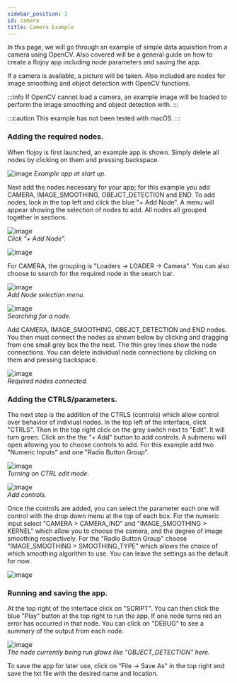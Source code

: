 ```yaml
---
sidebar_position: 2
id: camera
title: Camera Example
---
```


In this page, we will go through an example of simple data aquisition from a camera using OpenCV. Also covered will be a general guide on how to create a flojoy app including node parameters and saving the app. 

If a camera is available, a picture will be taken. Also included are nodes for image smoothing and object detection with OpenCV functions.

:::info
If OpenCV cannot load a camera, an example image will be loaded to perform the image smoothing and object detection with.
:::

:::caution
This example has not been tested with macOS.
:::

### Adding the required nodes.

When flojoy is first launched, an example app is shown. Simply delete all nodes by clicking on them and pressing backspace.

![image](/img/camera/CAMERA_start.png)
*Example app at start up.*

Next add the nodes necessary for your app; for this example you add CAMERA, IMAGE_SMOOTHING, OBEJCT_DETECTION and END. To add nodes, look in the top left and click the blue "+ Add Node". A menu will appear showing the selection of nodes to add. All nodes all grouped together in sections. 

![image](/img/camera/CAMERA_add_node.png)<br />*Click "+ Add Node".*

![image](/img/camera/CAMERA_add_node2.png)<br />

For CAMERA, the grouping is "Loaders -> LOADER -> Camera". You can also choose to search for the required node in the search bar.

![image](/img/camera/CAMERA_add_node3.png)<br />*Add Node selection menu.*

![image](/img/camera/CAMERA_search.png)<br />*Searching for a node.*

Add CAMERA, IMAGE_SMOOTHING, OBEJCT_DETECTION and END nodes. You then must connect the nodes as shown below by clicking and dragging from one small grey box the the next. The thin grey lines show the node connections. You can delete individual node connections by clicking on them and pressing backspace. 

![image](/img/camera/CAMERA_nodes.png)<br />*Required nodes connected.*

### Adding the CTRLS/parameters.

The next step is the addition of the CTRLS (controls) which allow control over behavior of indiviual nodes. In the top left of the interface, click "CTRLS". Then in the top right click on the grey switch next to "Edit". It will turn green. Click on the the "+ Add" button to add controls. A submenu will open allowing you to choose controls to add. For this example add two "Numeric Inputs" and one "Radio Button Group". 

![image](/img/camera/CAMERA_edit.png)<br />*Turning on CTRL edit mode.*

![image](/img/camera/CAMERA_addcontrols.png)<br />*Add controls.*

Once the controls are added, you can select the parameter each one will control with the drop down menu at the top of each box. For the numeric input select "CAMERA > CAMERA_IND" and "IMAGE_SMOOTHING > KERNEL" which allow you to choose the camera, and the degree of image smoothing respectively. For the "Radio Button Group" choose "IMAGE_SMOOTHING > SMOOTHING_TYPE" which allows the choice of which smoothing algorithm to use. You can leave the settings as the default for now.

![image](/img/camera/CAMERA_controls.png)

### Running and saving the app.

At the top right of the interface click on "SCRIPT". You can then click the blue "Play" button at the top right to run the app. If one node turns red an error has occurred in that node. You can click on "DEBUG" to see a summary of  the output from each node.

![image](/img/camera/CAMERA_run.png)<br />*The node currently being run glows like "OBJECT_DETECTION" here.*

To save the app for later use, click on "File -> Save As" in the top right and save the txt file with the desired name and location.

